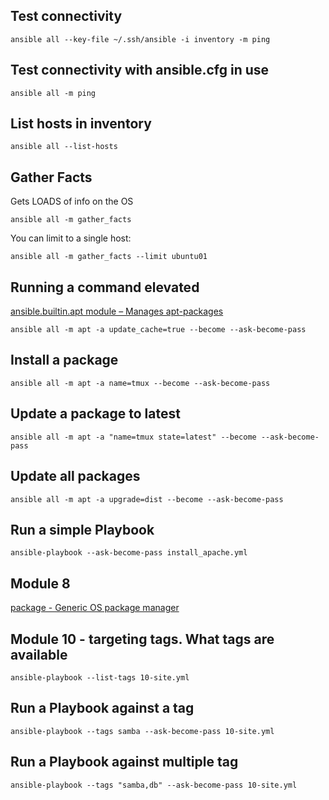 ## Test connectivity
```
ansible all --key-file ~/.ssh/ansible -i inventory -m ping
```

## Test connectivity with ansible.cfg in use
```
ansible all -m ping
```

## List hosts in inventory
```
ansible all --list-hosts
```

## Gather Facts

Gets LOADS of info on the OS

```
ansible all -m gather_facts
```

You can limit to a single host:

```
ansible all -m gather_facts --limit ubuntu01
```

## Running a command elevated
[ansible.builtin.apt module – Manages apt-packages](https://docs.ansible.com/ansible/latest/collections/ansible/builtin/apt_module.html)
```
ansible all -m apt -a update_cache=true --become --ask-become-pass
```

## Install a package
```
ansible all -m apt -a name=tmux --become --ask-become-pass
```

## Update a package to latest
```
ansible all -m apt -a "name=tmux state=latest" --become --ask-become-pass
```

## Update all packages
```
ansible all -m apt -a upgrade=dist --become --ask-become-pass
```

## Run a simple Playbook
```
ansible-playbook --ask-become-pass install_apache.yml
```

## Module 8
[package - Generic OS package manager](https://docs.ansible.com/ansible/2.9/modules/package_module.html)

## Module 10 - targeting tags. What tags are available
```
ansible-playbook --list-tags 10-site.yml
```

## Run a Playbook against a tag
```
ansible-playbook --tags samba --ask-become-pass 10-site.yml
```

## Run a Playbook against multiple tag
```
ansible-playbook --tags "samba,db" --ask-become-pass 10-site.yml
```

## 
```

```

## 
```

```